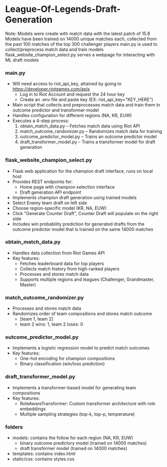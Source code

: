 # League-Of-Legends-Draft-Generation

Note: Models were create with match data with the latest patch of 15.8
      Models have been trained on 14000 unique matches each, collected from the past 100 matches of the top 300 challenger players 
      main.py is used to collect/preprocess match data and train models
      flask_website_champion_select.py serves a webpage for interacting with ML draft models

### main.py
- Will need access to riot_api_key, attained by going to https://developer.riotgames.com/apis
  - Log in to Riot Account and request the 24 hour key
  - Create an .env file and paste key (EX: riot_api_key="KEY_HERE")
- Main script that collects and preprocesses match data and train them in outcome predictor and transformer model
- Handles configuration for different regions (NA, KR, EUW)
- Executes a 4-step process:
  1. obtain_match_data.py – Fetches match data using Riot API
  2. match_outcome_randomizer.py – Randomizes match data for training
  3. outcome_predictor_model.py – Trains an outcome predictor model
  4. draft_transformer_model.py – Trains a transformer model for draft generation

### flask_website_champion_select.py
- Flask web application for the champion draft interface, runs on local host
- Provides REST endpoints for:
  - Home page with champion selection interface
  - Draft generation API endpoint
- Implements champion draft generation using trained models
- Select Enemy team draft on left side
- Choose region-specific model (KR, NA, EUW)
- Click "Generate Counter Draft", Counter Draft will populate on the right side
- Includes win probability prediction for generated drafts from the outcome predictor model that is trained on the same 14000 matches

### obtain_match_data.py
- Handles data collection from Riot Games API
- Key features:
  - Fetches leaderboard data for top players
  - Collects match history from high-ranked players
  - Processes and stores match data
  - Supports multiple regions and leagues (Challenger, Grandmaster, Master)

### match_outcome_randomizer.py
- Processes and stores match data
- Randomizes order of team compositions and stores match outcome
  - [team 1, team 2]
  - team 2 wins: 1, team 2 loses: 0

### outcome_predictor_model.py
- Implements a logistic regression model to predict match outcomes
- Key features:
  - One-hot encoding for champion compositions
  - Binary classification (win/loss prediction)

### draft_transformer_model.py
- Implements a transformer-based model for generating team compositions
- Key features:
  - RoleAwareTransformer: Custom transformer architecture with role embeddings
  - Multiple sampling strategies (top-k, top-p, temperature)

### folders
- models: contains the follow for each region (NA, KR, EUW)
  - binary outcome predictory model (trained on 14000 matches)
  - draft transformer model (trained on 14000 matches)
- templates: contains index.html
- static/css: contains styles.css